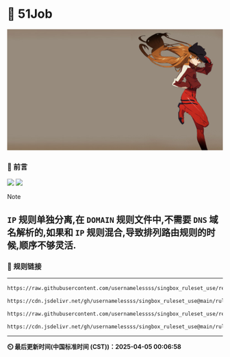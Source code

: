 
# 🧸 51Job
![](https://raw.githubusercontent.com/usernamelessss/picture-bed/main/images/202504042256831.jpg)
### 📣 前言
![](https://shields.io/badge/-移除重复规则-ff69b4) ![](https://shields.io/badge/-IP&nbsp;规则单独存放不与&nbsp;DOMAIN&nbsp;等混合-green)
> [!NOTE]
**`IP` 规则单独分离,在 `DOMAIN` 规则文件中,不需要 `DNS` 域名解析的,如果和 `IP` 规则混合,导致排列路由规则的时候,顺序不够灵活.**
---

###  🔗 规则链接
---

```url
https://raw.githubusercontent.com/usernamelessss/singbox_ruleset_use/refs/heads/main/rule/51Job/51Job_No_IP.json
```

```url
https://cdn.jsdelivr.net/gh/usernamelessss/singbox_ruleset_use@main/rule/51Job/51Job_No_IP.json
```

```url
https://raw.githubusercontent.com/usernamelessss/singbox_ruleset_use/refs/heads/main/rule/51Job/51Job_No_IP.srs
```

```url
https://cdn.jsdelivr.net/gh/usernamelessss/singbox_ruleset_use@main/rule/51Job/51Job_No_IP.srs
```

---
**⏲️ 最后更新时间(中国标准时间 (CST))：2025-04-05 00:06:58**